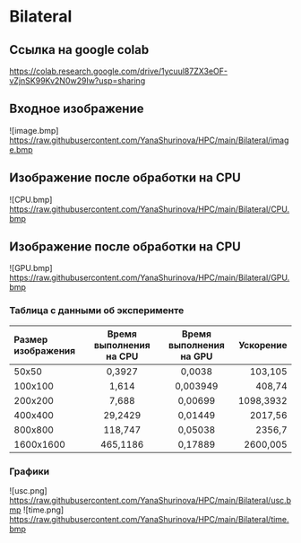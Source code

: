 # Bilateral

## Ссылка на google colab
https://colab.research.google.com/drive/1ycuul87ZX3eOF-vZjnSK99Kv2N0w29Iw?usp=sharing

## Входное изображение
![image.bmp] https://raw.githubusercontent.com/YanaShurinova/HPC/main/Bilateral/image.bmp

## Изображение после обработки на CPU
![CPU.bmp] https://raw.githubusercontent.com/YanaShurinova/HPC/main/Bilateral/CPU.bmp

## Изображение после обработки на CPU
![GPU.bmp] https://raw.githubusercontent.com/YanaShurinova/HPC/main/Bilateral/GPU.bmp


### Таблица с данными об эксперименте
| Размер изображения  | Время выполнения на CPU  | Время выполнения на GPU| Ускорение |
|:------------------- |:------------------------:|:----------------------:| ---------:|
| 50х50               | 0,3927                   | 0,0038                 | 103,105   |
| 100х100             | 1,614                    | 0,003949               | 408,74    |
| 200х200             | 7,688                    | 0,00699                | 1098,3932 |
| 400х400             | 29,2429                  | 0,01449                | 2017,56   |
| 800х800             | 118,747                  | 0,05038                | 2356,7    |
| 1600х1600           | 465,1186                 | 0,17889                | 2600,005  |


### Графики
![usc.png] https://raw.githubusercontent.com/YanaShurinova/HPC/main/Bilateral/usc.bmp
![time.png] https://raw.githubusercontent.com/YanaShurinova/HPC/main/Bilateral/time.bmp
